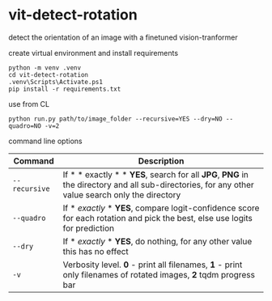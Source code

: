 # vit-detect-rotation
detect the orientation of an image with a finetuned vision-tranformer



create virtual environment and install requirements
```
python -m venv .venv
cd vit-detect-rotation
.venv\Scripts\Activate.ps1
pip install -r requirements.txt
```

use from CL

```
python run.py path/to/image_folder --recursive=YES --dry=NO --quadro=NO -v=2
```  

command line options

| Command | Description |
| --- | --- |
| `--recursive` | If * * exactly * * **YES**, search for all **JPG**, **PNG** in the directory and all sub-directories, for any other value search only the directory |
| `--quadro` | If * *exactly* * **YES**, compare logit-confidence score for each rotation and pick the best, else use logits for prediction |
| `--dry` | If * *exactly* * **YES**, do nothing, for any other value this has no effect |
| `-v` | Verbosity level. **0** - print all filenames, **1** - print only filenames of rotated images, **2** tqdm progress bar |
